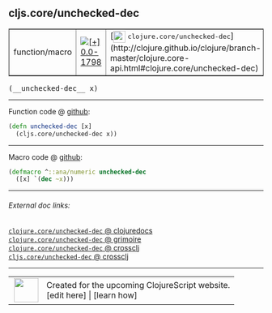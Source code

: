 ## cljs.core/unchecked-dec



 <table border="1">
<tr>
<td>function/macro</td>
<td><a href="https://github.com/cljsinfo/cljs-api-docs/tree/0.0-1798"><img valign="middle" alt="[+] 0.0-1798" title="Added in 0.0-1798" src="https://img.shields.io/badge/+-0.0--1798-lightgrey.svg"></a> </td>
<td>
[<img height="24px" valign="middle" src="http://i.imgur.com/1GjPKvB.png"> <samp>clojure.core/unchecked-dec</samp>](http://clojure.github.io/clojure/branch-master/clojure.core-api.html#clojure.core/unchecked-dec)
</td>
</tr>
</table>


 <samp>
(__unchecked-dec__ x)<br>
</samp>

---







Function code @ [github](https://github.com/clojure/clojurescript/blob/r2816/src/cljs/cljs/core.cljs#L1973-L1974):

```clj
(defn unchecked-dec [x]
  (cljs.core/unchecked-dec x))
```

<!--
Repo - tag - source tree - lines:

 <pre>
clojurescript @ r2816
└── src
    └── cljs
        └── cljs
            └── <ins>[core.cljs:1973-1974](https://github.com/clojure/clojurescript/blob/r2816/src/cljs/cljs/core.cljs#L1973-L1974)</ins>
</pre>

-->

---

Macro code @ [github](https://github.com/clojure/clojurescript/blob/r2816/src/clj/cljs/core.clj#L378-L379):

```clj
(defmacro ^::ana/numeric unchecked-dec
  ([x] `(dec ~x)))
```

<!--
Repo - tag - source tree - lines:

 <pre>
clojurescript @ r2816
└── src
    └── clj
        └── cljs
            └── <ins>[core.clj:378-379](https://github.com/clojure/clojurescript/blob/r2816/src/clj/cljs/core.clj#L378-L379)</ins>
</pre>
-->

---


###### External doc links:

[`clojure.core/unchecked-dec` @ clojuredocs](http://clojuredocs.org/clojure.core/unchecked-dec)<br>
[`clojure.core/unchecked-dec` @ grimoire](http://conj.io/store/v1/org.clojure/clojure/1.7.0-beta3/clj/clojure.core/unchecked-dec/)<br>
[`clojure.core/unchecked-dec` @ crossclj](http://crossclj.info/fun/clojure.core/unchecked-dec.html)<br>
[`cljs.core/unchecked-dec` @ crossclj](http://crossclj.info/fun/cljs.core.cljs/unchecked-dec.html)<br>

---

 <table>
<tr><td>
<img valign="middle" align="right" width="48px" src="http://i.imgur.com/Hi20huC.png">
</td><td>
Created for the upcoming ClojureScript website.<br>
[edit here] | [learn how]
</td></tr></table>

[edit here]:https://github.com/cljsinfo/cljs-api-docs/blob/master/cljsdoc/cljs.core/unchecked-dec.cljsdoc
[learn how]:https://github.com/cljsinfo/cljs-api-docs/wiki/cljsdoc-files

<!--

This information was too distracting to show to readers, but I'll leave it
commented here since it is helpful to:

- pretty-print the data used to generate this document
- and show how to retrieve that data



The API data for this symbol:

```clj
{:ns "cljs.core",
 :name "unchecked-dec",
 :signature ["[x]"],
 :history [["+" "0.0-1798"]],
 :type "function/macro",
 :full-name-encode "cljs.core/unchecked-dec",
 :source {:code "(defn unchecked-dec [x]\n  (cljs.core/unchecked-dec x))",
          :title "Function code",
          :repo "clojurescript",
          :tag "r2816",
          :filename "src/cljs/cljs/core.cljs",
          :lines [1973 1974]},
 :extra-sources [{:code "(defmacro ^::ana/numeric unchecked-dec\n  ([x] `(dec ~x)))",
                  :title "Macro code",
                  :repo "clojurescript",
                  :tag "r2816",
                  :filename "src/clj/cljs/core.clj",
                  :lines [378 379]}],
 :full-name "cljs.core/unchecked-dec",
 :clj-symbol "clojure.core/unchecked-dec"}

```

Retrieve the API data for this symbol:

```clj
;; from Clojure REPL
(require '[clojure.edn :as edn])
(-> (slurp "https://raw.githubusercontent.com/cljsinfo/cljs-api-docs/catalog/cljs-api.edn")
    (edn/read-string)
    (get-in [:symbols "cljs.core/unchecked-dec"]))
```

-->
